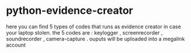 # python-evidence-creator
here you can find 5 types of codes that runs as evidence creator in case your laptop stolen.
the 5 codes are : keylogger , screenrecorder , soundrecorder , camera-capture . ouputs will be uploaded into a megalink account
